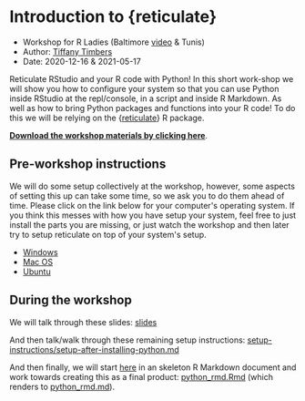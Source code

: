 # Introduction to {reticulate}
- Workshop for R Ladies (Baltimore [video](https://www.youtube.com/watch?v=U3ByGh8RmSc) & Tunis)
- Author: [Tiffany Timbers](https://www.tiffanytimbers.com/)
- Date: 2020-12-16 & 2021-05-17

Reticulate RStudio and your R code with Python! In this short work-shop we will show you how to configure your system so that you can use Python inside RStudio 
at the repl/console, in a script and inside R Markdown. As well as how to bring Python packages and functions into your R code! To do this we will be relying on the {[reticulate](https://rstudio.github.io/reticulate/)} R package.

[**Download the workshop materials by clicking here**](https://github.com/ttimbers/intro-to-reticulate/archive/refs/heads/main.zip).

## Pre-workshop instructions

We will do some setup collectively at the workshop, however, some aspects of setting this up can take some time, so we ask you to do them ahead of time. Please click on the link below for your computer's operating system. If you think this messes with how you have setup your system, feel free to just install the parts you are missing, or just watch the workshop and then later try to setup reticulate on top of your system's setup.

- [Windows](setup-instructions/windows_install_python.md)
- [Mac OS](setup-instructions/macos_install_python.md)
- [Ubuntu](setup-instructions/ubuntu_install_python.md)

## During the workshop

We will talk through these slides: [slides](slides/reticulate-intro.pdf)

And then talk/walk through these remaining setup instructions: [setup-instructions/setup-after-installing-python.md](setup-after-installing-python.md)

And then finally, we will start [here](python_rmd_empty.Rmd) in an skeleton 
R Markdown document and work towards creating this as a final product: [python_rmd.Rmd](python_rmd.Rmd) (which renders to [python_rmd.md](python_rmd.md)).

